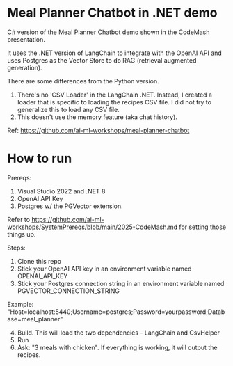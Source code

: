 # Meal Planner Chatbot in .NET demo
C# version of the Meal Planner Chatbot demo shown in the CodeMash presentation.

It uses the .NET version of LangChain to integrate with the OpenAI API and uses Postgres as the Vector Store to do RAG (retrieval augmented generation).

There are some differences from the Python version. 
1. There's no 'CSV Loader' in the LangChain .NET. Instead, I created a loader that is specific to loading the recipes CSV file. I did not try to generalize this to load any CSV file.
2. This doesn't use the memory feature (aka chat history).

Ref: https://github.com/ai-ml-workshops/meal-planner-chatbot

# How to run
Prereqs: 
1. Visual Studio 2022 and .NET 8
2. OpenAI API Key
3. Postgres w/ the PGVector extension.

Refer to https://github.com/ai-ml-workshops/SystemPrereqs/blob/main/2025-CodeMash.md for setting those things up.

Steps:
1. Clone this repo
2. Stick your OpenAI API key in an environment variable named OPENAI_API_KEY
3. Stick your Postgres connection string in an environment variable named PGVECTOR_CONNECTION_STRING

Example: "Host=localhost:5440;Username=postgres;Password=yourpassword;Database=meal_planner"

4. Build. This will load the two dependencies - LangChain and CsvHelper
5. Run
6. Ask: "3 meals with chicken". If everything is working, it will output the recipes.
